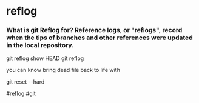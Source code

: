# reflog
### What is git Reflog for?  Reference logs, or "reflogs", **record when the tips of branches and other references were updated in the local repository**.

git reflog show HEAD
git reflog

you can know bring dead file back to life with


git reset --hard <commit hash>

#reflog
#git 

